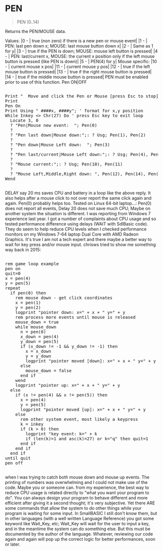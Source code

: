 # PEN

> PEN (0..14)

Returns the PEN/MOUSE data.


Values:
|0 - | true (non zero) if there is a new pen or mouse event|
|1 - | PEN: last pen down x; MOUSE: last mouse button down x|
|2 - | Same as 1 for y|
|3 - | true if the PEN is down; MOUSE: mouse left button is pressed|
|4 - | PEN: last/current x, MOUSE: the current x position only if the left mouse button is pressed (like PEN is down)|
|5 - | PEN(4) for y|
Mouse specific:
|10 - | current mouse x pos|
|11 - | current mouse y pos|
|12 - | true if the left mouse button is pressed|
|13 - | true if the right mouse button is pressed|
|14 - | true if the middle mouse button is pressed|
PEN must be enabled prior to use of this function. Pen ON|OFF

<pre>

Print "  Move and click the Pen or Mouse [press Esc to stop]..."
Print 
Pen On
Print Using " ####x, ####y"; ' format for x,y position
While Inkey <> Chr(27) Do ' press Esc key to exit loop
  Locate 3, 0
  ? "Pen|Mouse new event:  "; Pen(0) 
  ? 
  ? "Pen last down|Mouse down:";: ? Usg; Pen(1), Pen(2) 
  ?
  ? "Pen down|Mouse Left down:  "; Pen(3) 
  ?
  ? "Pen last/current|Mouse Left down:";: ? Usg; Pen(4), Pen(5)
  ?
  ? "Mouse current:";: ? Usg; Pen(10), Pen(11) 
  ?
  ? "Mouse Left,Middle,Right down: ", Pen(12), Pen(14), Pen(13);
Wend 

</pre>

DELAY say 20 ms saves CPU and battery in a loop like the above reply. 
It also helps after a mouse click to not over report the same click again and again. Pen(0) probably helps too.
Tested on Linux 64-bit laptop...:
Pen(0) does not report all events,
Delay 20 does not save much CPU; 
Maybe on another system the situation is different.
I was reporting from Windows 7 experience last year. I got a number of complaints about CPU usage and so tested performance difference using delays (WAIT with SdlBasic code). They do seem to help reduce CPU levels when I checked performance monitors on my Windows 7-64 laptop Dual Core with AMD Radeon Graphics.
It's true I am not a tech expert and there maybe a better way to wait for key press and/or mouse input. chrisws tried to show me something way back in 2015:
<pre>

rem game loop example
pen on
quit=0
x = pen(4)
y = pen(5)
repeat
  if pen(0) then
    rem mouse down - get click coordinates
    x = pen(1)
    y = pen(2)
    logprint "pointer down: x=" + x + " y=" + y
    rem process more events until mouse is released
    mouse_down = true
    while mouse_down
      n = pen(0)
      x_down = pen(4)
      y_down = pen(5)
      if (x_down != -1 && y_down != -1) then
        x = x_down
        y = y_down
        logprint "pointer moved [down]: x=" + x + " y=" + y
      else
        mouse_down = false
      end if
    wend
    logprint "pointer up: x=" + x + " y=" + y
  else
    if (x != pen(4) && x != pen(5)) then
      x = pen(4)
      y = pen(5)
      logprint "pointer moved [up]: x=" + x + " y=" + y
    else
      rem other system event, most likely a keypress
      k = inkey
      if (k > 0) then
        logprint "key event: k=" + k
        if (len(k)=1 and asc(k)=27) or k="q" then quit=1
      end if    
    end if    
  end if
until quit
pen off

</pre>

when I was trying to catch both mouse down and mouse up events. The printing of numbers was overwhelming and I could not make use of the code. Maybe you or someone can.
from my experience, the best way to reduce CPU usage is related directly to "what you want your program to do". You can always design your program to behave different and more efficient after giving it a second thought; it's very subjective.
Yet there ARE some commands that allow the system to do other things while your program is waiting for some input. In SmallBASIC I still don't know them, but in other languages (with a well written Language Reference) you got some keyword like Wait_Key, etc; Wait_Key will wait for the user to input a key, and in the meantime the system can do something else. But this must be documented by the author of the language.
Whatever, reviewing our code again and again will pop up the correct logic for better performances, soon or later.

